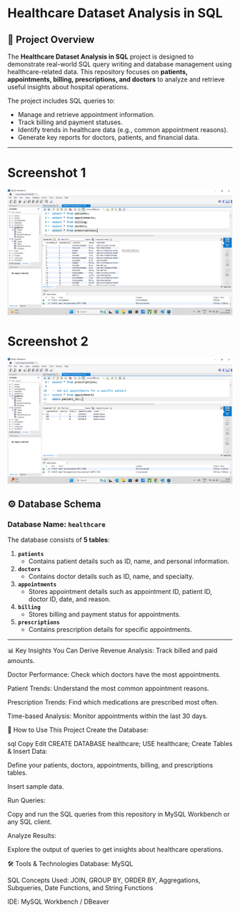 # Healthcare Dataset Analysis in SQL

## 📌 Project Overview
The **Healthcare Dataset Analysis in SQL** project is designed to demonstrate real-world SQL query writing and database management using healthcare-related data. This repository focuses on **patients, appointments, billing, prescriptions, and doctors** to analyze and retrieve useful insights about hospital operations.

The project includes SQL queries to:
- Manage and retrieve appointment information.
- Track billing and payment statuses.
- Identify trends in healthcare data (e.g., common appointment reasons).
- Generate key reports for doctors, patients, and financial data.

---

# Screenshot 1 
![Healthcare Dataset Screenshot](https://github.com/Jayesh-dev-glitch/Healthcare-Dataset-Analysis-in-SQL/blob/main/Screenshot%202025-07-21%20124909.png)

# Screenshot 2
![Healthcare Dataset Screenshot 2](https://github.com/Jayesh-dev-glitch/Healthcare-Dataset-Analysis-in-SQL/blob/main/Screenshot%202025-07-21%20124925.png)


## ⚙️ Database Schema

### **Database Name:** `healthcare`

The database consists of **5 tables**:

1. **`patients`**  
   - Contains patient details such as ID, name, and personal information.
2. **`doctors`**  
   - Contains doctor details such as ID, name, and specialty.
3. **`appointments`**  
   - Stores appointment details such as appointment ID, patient ID, doctor ID, date, and reason.
4. **`billing`**  
   - Stores billing and payment status for appointments.
5. **`prescriptions`**  
   - Contains prescription details for specific appointments.

---

📊 Key Insights You Can Derive
Revenue Analysis: Track billed and paid amounts.

Doctor Performance: Check which doctors have the most appointments.

Patient Trends: Understand the most common appointment reasons.

Prescription Trends: Find which medications are prescribed most often.

Time-based Analysis: Monitor appointments within the last 30 days.

🚀 How to Use This Project
Create the Database:

sql
Copy
Edit
CREATE DATABASE healthcare;
USE healthcare;
Create Tables & Insert Data:

Define your patients, doctors, appointments, billing, and prescriptions tables.

Insert sample data.

Run Queries:

Copy and run the SQL queries from this repository in MySQL Workbench or any SQL client.

Analyze Results:

Explore the output of queries to get insights about healthcare operations.


🛠️ Tools & Technologies
Database: MySQL

SQL Concepts Used: JOIN, GROUP BY, ORDER BY, Aggregations, Subqueries, Date Functions, and String Functions

IDE: MySQL Workbench / DBeaver
